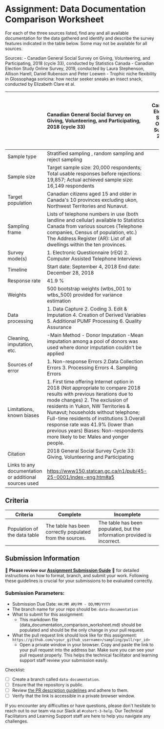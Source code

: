 # Assignment: Data Documentation Comparison Worksheet

For each of the three sources listed, find any and all available documentation for the data gathered and identify and describe the survey features indicated in the table below. Some may not be available for all sources.

Sources: - Canadian General Social Survey on Giving, Volunteering, and Participating, 2018 (cycle 33), conducted by Statistics Canada - Canadian Election Study Online Survey, 2019, conducted by Laura Stephenson, Allison Harell, Daniel Rubenson and Peter Loewen - Trophic niche flexibility in Glossophaga soricina: how nectar seeker sneaks an insect snack, conducted by Elizabeth Clare et al.

|                                                       | Canadian General Social Survey on Giving, Volunteering, and Participating, 2018 (cycle 33) | Canadian Election Study Online Survey, 2019 | Trophic niche flexibility in Glossophaga soricina: how nectar seeker sneaks an insect snack |
|----------------|:--------------------|----------------|---------------------|
| Sample type                                           |    Stratified sampling , random sampling and reject sampling                                                                                      |                                             |                                                                                             |
| Sample size                                           |    Target sample size: 20,000 respondents; Total usable responses before rejections: 19,857; Actual achieved sample size: 16,149 respondents                                                                                     |                                             |                                                                                             |
| Target population                                     |    Canadian citizens aged 15 and older in Canada's 10 provinces excluding ukon, Northwest Territories and Nunavut.                                                                               |                                             |                                                                                             |
| Sampling frame                                        |    Lists of telephone numbers in use (both landline and cellular) available to Statistics Canada from various sources (Telephone companies, Census of population, etc.) The Address Register (AR): List of all dwellings within the ten provinces.   |                                             |                                                                                             |
| Survey mode(s)                                        |    1. Electronic Questionnaire (rEQ) 2. Computer Assisted Telephone Interviews                                                                                        |                                             |                                                                                             |
| Timeline                                              |    Start date: September 4, 2018 End date: December 28, 2018  |                                             |                                                                                             |
| Response rate                                         |    41.9 %                                                                                        |                                             |                                                                                             |
| Weights                                               |    500 bootstrap weights (wtbs_001 to wtbs_500)  provided for variance estimation                                                                                        |                                             |                                                                                             |
| Data processing                                       |    1. Data Capture 2. Coding 3. Edit & Imputation 4. Creation of Derived Variables 5. Additional PUMF Processing 6. Quality Assurance  |                                             |                                                                                             |
| Cleaning, imputation, etc.                            |    -Main Method - Donor Imputation       -Mean imputation among a pool of donors was used where donor imputation couldn't be applied                                                                               |                                             |                                                                                             |
| Sources of error                                      |   1. Non-response Errors 2.Data Collection Errors 3. Processing Errors 4. Sampling Errors                                                                                         |                                             |                                                                                             |
| Limitations, known biases                             |   1. First time offering Internet option in 2018 (Not appropriate to compare 2018 results with previous iterations due to mode changes) 2. The exclusion of residents in Yukon, NW Territories & Nunavut; households without telephone; Full-time residents of institutions 3.Overall response rate was 41.9% (lower than previous years) Biases: Non-respondents more likely to be: Males and yonger people. |                                             |                                                                                             |
| Citation                                              | 2018 General Social Survey Cycle 33: Giving, Volunteering and Participating  |                                             |                                                                                             |
| Links to any documentation or additional sources used |https://www150.statcan.gc.ca/n1/pub/45-25-0001/index-eng.htm#a5 |                                             |                                                                                             |

## Criteria

|Criteria|Complete|Incomplete|
|--------|----|----|
|Population of the data table|The table has been correctly populated from the sources.|The table has been populated, but the information provided is incorrect.|

## Submission Information

🚨 **Please review our [Assignment Submission Guide](https://github.com/UofT-DSI/onboarding/blob/main/onboarding_documents/submissions.md)** 🚨 for detailed instructions on how to format, branch, and submit your work. Following these guidelines is crucial for your submissions to be evaluated correctly.

### Submission Parameters:
* Submission Due Date: `HH:MM AM/PM - DD/MM/YYYY`
* The branch name for your repo should be: `data-documentation`
* What to submit for this assignment:
     * This markdown file (data_documentation_comparison_worksheet.md) should be populated and should be the only change in your pull request.
* What the pull request link should look like for this assignment: `https://github.com/<your_github_username>/sampling/pull/<pr_id>`
     * Open a private window in your browser. Copy and paste the link to your pull request into the address bar. Make sure you can see your pull request properly. This helps the technical facilitator and learning support staff review your submission easily.

Checklist: 
- [ ] Create a branch called `data-documentation`.
- [ ] Ensure that the repository is public.
- [ ] Review [the PR description guidelines](https://github.com/UofT-DSI/onboarding/blob/main/onboarding_documents/submissions.md#guidelines-for-pull-request-descriptions) and adhere to them.
- [ ] Verify that the link is accessible in a private browser window.

If you encounter any difficulties or have questions, please don't hesitate to reach out to our team via our Slack at `#cohort-3-help`. Our Technical Facilitators and Learning Support staff are here to help you navigate any challenges.
